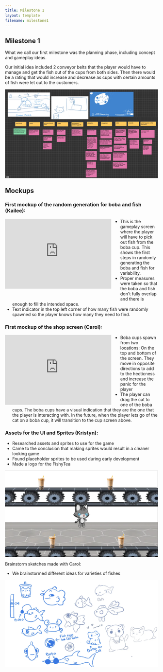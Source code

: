 ```yaml
---
title: Milestone 1
layout: template
filename: milestone1
--- 
```


## Milestone 1

What we call our first milestone was the planning phase, including concept and gameplay ideas.

Our initial idea included 2 conveyor belts that the player would have to manage and get the fish out of the cups from both sides. Then there would be a rating that would increase and decrease as cups with certain amounts of fish were let out to the customers.

<img src="Assets/firstbrainstorm.png" alt="first-brainstorm" style="display: block; margin-left: auto; margin-right: auto;"/>



## Mockups

### First mockup of the random generation for boba and fish (Kailee):

<iframe width="350" height="230" src="https://www.youtube.com/embed/L1I021azl4Y?si=WtfJfZDbIE4jAbxF" title="YouTube video player" frameborder="0" allow="accelerometer; autoplay; clipboard-write; encrypted-media; gyroscope; picture-in-picture; web-share" referrerpolicy="strict-origin-when-cross-origin" allowfullscreen style="float: left; margin-right: 30px; margin-bottom: 30px;"></iframe>

- This is the gameplay screen where the player will have to pick out fish from the boba cup. This shows the first steps in randomly generating the boba and fish for variability.
- Proper measures were taken so that the boba and fish don't fully overlap and there is enough to fill the intended space.
- Text indicator in the top left corner of how many fish were randomly spawned so the player knows how many they need to find.

### First mockup of the shop screen (Carol):

<iframe width="350" height="230" src="https://www.youtube.com/embed/RdLDSx53n0g?si=lFt-GV0hAxFLN40s" title="YouTube video player" frameborder="0" allow="accelerometer; autoplay; clipboard-write; encrypted-media; gyroscope; picture-in-picture; web-share" referrerpolicy="strict-origin-when-cross-origin" allowfullscreen style="float: left; margin-right: 30px;"></iframe>

- Boba cups spawn from two locations: On the top and bottom of the screen. They move in opposite directions to add to the hecticness and increase the panic for the player
- The player can drag the cat to one of the boba cups. The boba cups have a visual indication that they are the one that the player is interacting with. In the future, when the player lets go of the cat on a boba cup, it will transition to the cup screen above.

### Assets for the UI and Sprites (Kristyn):
- Researched assets and sprites to use for the game 
- Came to the conclusion that making sprites would result in a cleaner looking game
- Found placeholder sprites to be used during early development 
- Made a logo for the FishyTea

<img src="Assets/shopscreen_mock.png" alt="mock_shopscreen" style="display: block; margin-left: auto; margin-right: auto;"/>

Brainstorm sketches made with Carol:
- We brainstormed different ideas for varieties of fishes 
<img src="Assets/sketches.png" alt="sketches" style="display: block; margin-left: auto; margin-right: auto;"/>

